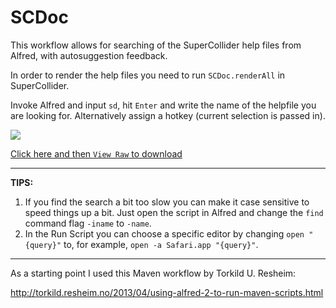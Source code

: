 SCDoc
=====

This workflow allows for searching of the SuperCollider help files from Alfred, with autosuggestion feedback.

In order to render the help files you need to run `SCDoc.renderAll` in SuperCollider. 

Invoke Alfred and input `sd`, hit `Enter` and write the name of the helpfile you are looking for. Alternatively assign a hotkey (current selection is passed in).

![](https://raw.github.com/dathinaios/alfred-workflows/master/GitHubResources/scdocs.png)

[Click here and then `View Raw` to download](SCDoc/SCDoc.alfredworkflow)

-----------------------------------------------------
**TIPS:**

1. If you find the search a bit too slow you can make it case sensitive to speed things up a bit. Just open the script in Alfred and change the `find` command flag `-iname` to `-name`.
2. In the Run Script you can choose a specific editor by changing `open "{query}"` to, for example, `open -a Safari.app "{query}"`.


-----------------------------------------------------

As a starting point I used this Maven workflow by Torkild U. Resheim:

http://torkild.resheim.no/2013/04/using-alfred-2-to-run-maven-scripts.html
